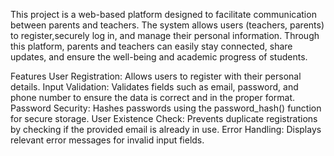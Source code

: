 This project is a web-based platform designed to facilitate communication between parents and teachers. The system allows users (teachers,
parents) to register,securely log in, and manage their personal information. Through this platform, parents and teachers
can easily stay connected, share updates, and ensure the well-being and academic progress of students.

Features
User Registration: Allows users to register with their personal details.
Input Validation: Validates fields such as email, password, and phone number to ensure the data is correct and in the proper format.
Password Security: Hashes passwords using the password_hash() function for secure storage.
User Existence Check: Prevents duplicate registrations by checking if the provided email is already in use.
Error Handling: Displays relevant error messages for invalid input fields.
